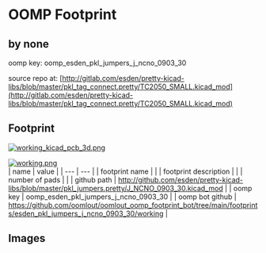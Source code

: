 # OOMP Footprint  
##   by none  
  
oomp key: oomp_esden_pkl_jumpers_j_ncno_0903_30  
  
source repo at: [http://gitlab.com/esden/pretty-kicad-libs/blob/master/pkl_tag_connect.pretty/TC2050_SMALL.kicad_mod](http://gitlab.com/esden/pretty-kicad-libs/blob/master/pkl_tag_connect.pretty/TC2050_SMALL.kicad_mod)  
## Footprint  
  
[![working_kicad_pcb_3d.png](working_kicad_pcb_3d_600.png)](working_kicad_pcb_3d.png)  
  
[![working.png](working_600.png)](working.png)  
| name | value | 
| --- | --- | 
| footprint name |  | 
| footprint description |  | 
| number of pads |  | 
| github path | http://github.com/esden/pretty-kicad-libs/blob/master/pkl_jumpers.pretty/J_NCNO_0903_30.kicad_mod | 
| oomp key | oomp_esden_pkl_jumpers_j_ncno_0903_30 | 
| oomp bot github | https://github.com/oomlout/oomlout_oomp_footprint_bot/tree/main/footprints/esden_pkl_jumpers_j_ncno_0903_30/working | 
## Images  
